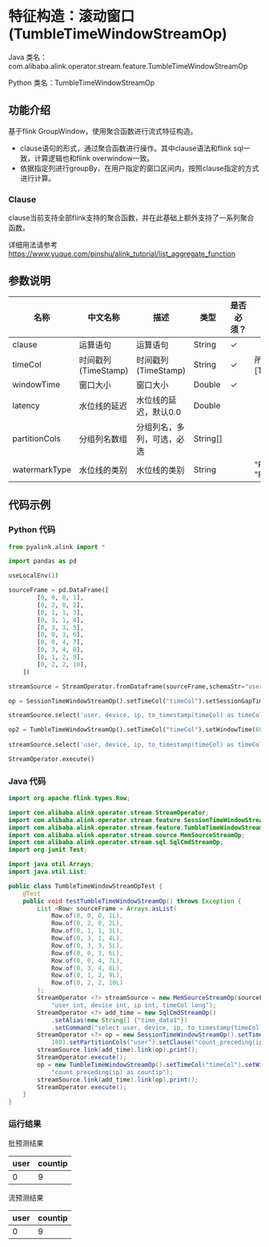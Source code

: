 # 特征构造：滚动窗口 (TumbleTimeWindowStreamOp)
Java 类名：com.alibaba.alink.operator.stream.feature.TumbleTimeWindowStreamOp

Python 类名：TumbleTimeWindowStreamOp


## 功能介绍

基于flink GroupWindow，使用聚合函数进行流式特征构造。

* clause语句的形式，通过聚合函数进行操作。其中clause语法和flink sql一致，计算逻辑也和flink overwindow一致。
* 依据指定列进行groupBy，在用户指定的窗口区间内，按照clause指定的方式进行计算。

### Clause
clause当前支持全部flink支持的聚合函数，并在此基础上额外支持了一系列聚合函数。

详细用法请参考 https://www.yuque.com/pinshu/alink_tutorial/list_aggregate_function

## 参数说明

| 名称 | 中文名称 | 描述 | 类型 | 是否必须？ | 取值范围 | 默认值 |
| --- | --- | --- | --- | --- | --- | --- |
| clause | 运算语句 | 运算语句 | String | ✓ |  |  |
| timeCol | 时间戳列(TimeStamp) | 时间戳列(TimeStamp) | String | ✓ | 所选列类型为 [TIMESTAMP] |  |
| windowTime | 窗口大小 | 窗口大小 | Double | ✓ |  |  |
| latency | 水位线的延迟 | 水位线的延迟，默认0.0 | Double |  |  | 0.0 |
| partitionCols | 分组列名数组 | 分组列名，多列，可选，必选 | String[] |  |  | [] |
| watermarkType | 水位线的类别 | 水位线的类别 | String |  | "PERIOD", "PUNCTUATED" | "PERIOD" |


## 代码示例
### Python 代码
```python
from pyalink.alink import *

import pandas as pd

useLocalEnv(1)

sourceFrame = pd.DataFrame([
        [0, 0, 0, 1],
        [0, 2, 0, 2],
        [0, 1, 1, 3],
        [0, 3, 1, 4],
        [0, 3, 3, 5],
        [0, 0, 3, 6],
        [0, 0, 4, 7],
        [0, 3, 4, 8],
        [0, 1, 2, 9],
        [0, 2, 2, 10],
    ])

streamSource = StreamOperator.fromDataframe(sourceFrame,schemaStr="user int, device long, ip long, timeCol long")

op = SessionTimeWindowStreamOp().setTimeCol("timeCol").setSessionGapTime(60).setLatency(180).setPartitionCols(["user"]).setClause("count_preceding(ip) as countip")

streamSource.select('user, device, ip, to_timestamp(timeCol) as timeCol').link(op).print()

op2 = TumbleTimeWindowStreamOp().setTimeCol("timeCol").setWindowTime(60).setPartitionCols(["user"]).setClause("count_preceding(ip) as countip")
                                            
streamSource.select('user, device, ip, to_timestamp(timeCol) as timeCol').link(op2).print()

StreamOperator.execute()

```
### Java 代码
```java
import org.apache.flink.types.Row;

import com.alibaba.alink.operator.stream.StreamOperator;
import com.alibaba.alink.operator.stream.feature.SessionTimeWindowStreamOp;
import com.alibaba.alink.operator.stream.feature.TumbleTimeWindowStreamOp;
import com.alibaba.alink.operator.stream.source.MemSourceStreamOp;
import com.alibaba.alink.operator.stream.sql.SqlCmdStreamOp;
import org.junit.Test;

import java.util.Arrays;
import java.util.List;

public class TumbleTimeWindowStreamOpTest {
	@Test
	public void testTumbleTimeWindowStreamOp() throws Exception {
		List <Row> sourceFrame = Arrays.asList(
			Row.of(0, 0, 0, 1L),
			Row.of(0, 2, 0, 2L),
			Row.of(0, 1, 1, 3L),
			Row.of(0, 3, 1, 4L),
			Row.of(0, 3, 3, 5L),
			Row.of(0, 0, 3, 6L),
			Row.of(0, 0, 4, 7L),
			Row.of(0, 3, 4, 8L),
			Row.of(0, 1, 2, 9L),
			Row.of(0, 2, 2, 10L)
		);
		StreamOperator <?> streamSource = new MemSourceStreamOp(sourceFrame,
			"user int, device int, ip int, timeCol long");
		StreamOperator <?> add_time = new SqlCmdStreamOp()
			.setAlias(new String[] {"time_data1"})
			.setCommand("select user, device, ip, to_timestamp(timeCol) as timeCol from time_data1");
		StreamOperator <?> op = new SessionTimeWindowStreamOp().setTimeCol("timeCol").setSessionGapTime(60).setLatency(
			180).setPartitionCols("user").setClause("count_preceding(ip) as countip");
		streamSource.link(add_time).link(op).print();
		StreamOperator.execute();
		op = new TumbleTimeWindowStreamOp().setTimeCol("timeCol").setWindowTime(60).setPartitionCols("user").setClause(
			"count_preceding(ip) as countip");
		streamSource.link(add_time).link(op).print();
		StreamOperator.execute();
	}
}
```

### 运行结果

批预测结果

user|countip
----|-------
0|9

流预测结果

user|countip
----|-------
0|9
